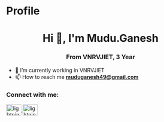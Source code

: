 # Profile

<h1 align="center">Hi 👋, I'm Mudu.Ganesh </h1>

<h3 align="center">From VNRVJIET, 3 Year</h3>

 - 🔭 I’m currently working in VNRVJIET
 - 📫 How to reach me **muduganesh49@gmail.com**


<h3 align="left">Connect with me:</h3>
<p align="left">
  <a href="https://linkedin.com/in/lightningflash" target="blank">
    <img align="center" src="https://www.linkedin.com/in/mudu-ganesh-01b99825a/" alt="lightningflash" height="30" width="40" />
  </a>
   <a href="https://instagram.com/in/lightningflash" target="blank">
    <img align="center" src="https://www.instagram.com/sai_star_672/" alt="lightningflash" height="30" width="40" />
  </a>

</p>
